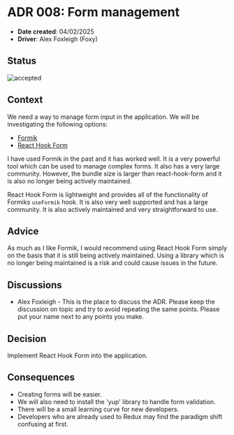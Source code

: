 # ADR 008: Form management

- **Date created**: 04/02/2025
- **Driver**: Alex Foxleigh (Foxy)

## Status

![accepted]

## Context

We need a way to manage form input in the application. We will be investigating
the following options:

- [Formik](https://formik.org/)
- [React Hook Form](https://react-hook-form.com/)

I have used Formik in the past and it has worked well. It is a very powerful
tool which can be used to manage complex forms. It also has a very large
community. However, the bundle size is larger than
react-hook-form and it is also no longer being actively maintained.

React Hook Form is lightweight and provides all of the functionality of Formiks `useFormik` hook.
It is also very well supported and has a large community. It is also actively maintained and
very straightforward to use.

## Advice

As much as I like Formik, I would recommend using React Hook Form simply on the basis that
it is still being actively maintained. Using a library which is no longer being maintained
is a risk and could cause issues in the future.

## Discussions

- Alex Foxleigh - This is the place to discuss the ADR. Please keep the discussion
  on topic and try to avoid repeating the same points. Please put your name next to
  any points you make.

## Decision

Implement React Hook Form into the application.

## Consequences

- Creating forms will be easier.
- We will also need to install the 'yup' library to handle form validation.
- There will be a small learning curve for new developers.
- Developers who are already used to Redux may find the paradigm shift confusing
  at first.

[proposed]: https://img.shields.io/badge/Proposed-yellow?style=for-the-badge
[accepted]: https://img.shields.io/badge/Accepted-green?style=for-the-badge
[superceded]: https://img.shields.io/badge/Superceded-orange?style=for-the-badge
[rejected]: https://img.shields.io/badge/Rejected-red?style=for-the-badge
[deprecated]: https://img.shields.io/badge/Deprecated-grey?style=for-the-badge
